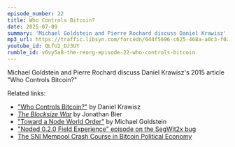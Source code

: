 ```yaml
---
episode_number: 22
title: Who Controls Bitcoin?
date: 2025-07-09
summary: 'Michael Goldstein and Pierre Rochard discuss Daniel Krawisz''s 2015 article "Who Controls Bitcoin?"'
mp3_url: https://traffic.libsyn.com/forcedn/644f5696-c625-468a-a0c3-f02493f7b768/thereorg-ep022-who-controls-bitcoin.mp3
youtube_id: QLfU2_DJ3UY
rumble_id: v6vy5a8-the-reorg-episode-22-who-controls-bitcoin
---
```


Michael Goldstein and Pierre Rochard discuss Daniel Krawisz's 2015 article "Who Controls Bitcoin?"

Related links:

- ["Who Controls Bitcoin?"](/mempool/who-controls-bitcoin/) by Daniel Krawisz
- [_The Blocksize War_](https://www.amazon.com/dp/B08YQMC2WM) by Jonathan Bier
- ["Toward a Node World Order"](/mempool/toward-a-node-world-order/) by Michael Goldstein
- ["Noded 0.2.0 Field Experience" episode on the SegWit2x bug](https://soundcloud.com/noded-bitcoin-podcast/noded-020)
- [The SNI Mempool Crash Course in Bitcoin Political Economy](/crash-course/)
